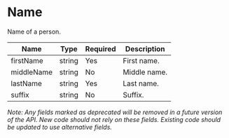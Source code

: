 # Name

Name of a person.

| Name | Type | Required | Description |
| - | - | - | - |
| firstName | string | Yes | First name. |
| middleName | string | No | Middle name. |
| lastName | string | Yes | Last name. |
| suffix | string | No | Suffix. |

*Note: Any fields marked as deprecated will be removed in a future version of the API. New code should not rely on these fields. Existing code should be updated to use alternative fields.*
